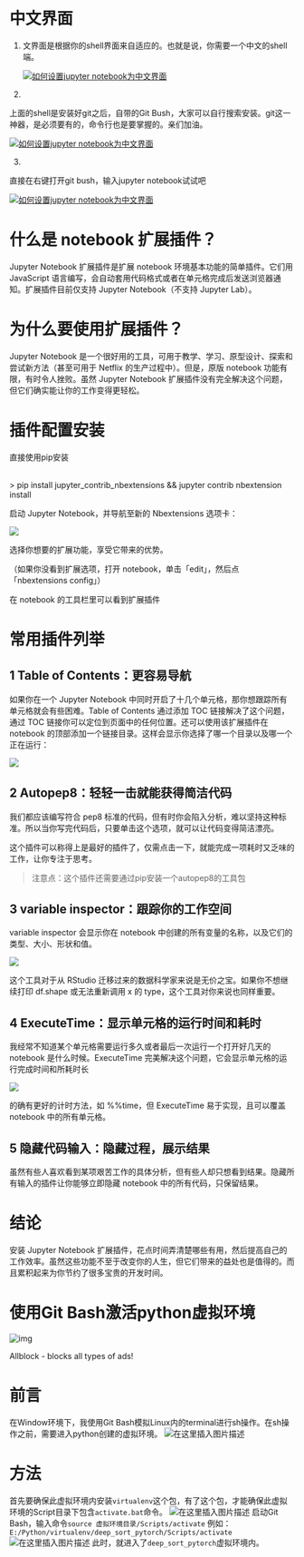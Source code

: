# 中文界面

1. 文界面是根据你的shell界面来自适应的。也就是说，你需要一个中文的shell端。

   [![如何设置jupyter notebook为中文界面](https://imgsa.baidu.com/exp/w=500/sign=0b4f2f556e2762d0803ea4bf90ed0849/242dd42a2834349ba198fef3c4ea15ce36d3be2e.jpg)](http://jingyan.baidu.com/album/22fe7cede06bc73002617f32.html?picindex=3)

2. 

   上面的shell是安装好git之后，自带的Git Bush，大家可以自行搜索安装。git这一神器，是必须要有的，命令行也是要掌握的。亲们加油。

   [![如何设置jupyter notebook为中文界面](https://imgsa.baidu.com/exp/w=500/sign=b39072248835e5dd902ca5df46c7a7f5/bd3eb13533fa828b5a4c0f95f01f4134970a5a5d.jpg)](http://jingyan.baidu.com/album/22fe7cede06bc73002617f32.html?picindex=4)

3. 

   直接在右键打开git bush，输入jupyter notebook试试吧

   [![如何设置jupyter notebook为中文界面](https://imgsa.baidu.com/exp/w=500/sign=2baac4616fd0f703e6b295dc38fb5148/d52a2834349b033bfa0c6eac18ce36d3d439bdc4.jpg)](http://jingyan.baidu.com/album/22fe7cede06bc73002617f32.html?picindex=5)

# 什么是 notebook 扩展插件？

Jupyter Notebook 扩展插件是扩展 notebook 环境基本功能的简单插件。它们用 JavaScript
语言编写，会自动套用代码格式或者在单元格完成后发送浏览器通知。扩展插件目前仅支持 Jupyter Notebook（不支持 Jupyter Lab）。

# 为什么要使用扩展插件？

Jupyter Notebook 是一个很好用的工具，可用于教学、学习、原型设计、探索和尝试新方法（甚至可用于 Netflix 的生产过程中）。但是，原版
notebook 功能有限，有时令人挫败。虽然 Jupyter Notebook 扩展插件没有完全解决这个问题，但它们确实能让你的工作变得更轻松。

# 插件配置安装

直接使用pip安装


​    
    > pip install jupyter_contrib_nbextensions && jupyter contrib nbextension install

启动 Jupyter Notebook，并导航至新的 Nbextensions 选项卡：

![](https://img2018.cnblogs.com/blog/1825659/202001/1825659-20200108164837370-1093398033.png)

选择你想要的扩展功能，享受它带来的优势。

（如果你没看到扩展选项，打开 notebook，单击「edit」，然后点「nbextensions config」）

在 notebook 的工具栏里可以看到扩展插件

# 常用插件列举

## 1 Table of Contents：更容易导航

如果你在一个 Jupyter Notebook 中同时开启了十几个单元格，那你想跟踪所有单元格就会有些困难。Table of Contents 通过添加
TOC 链接解决了这个问题，通过 TOC 链接你可以定位到页面中的任何位置。还可以使用该扩展插件在 notebook
的顶部添加一个链接目录。这样会显示你选择了哪一个目录以及哪一个正在运行：

![](https://img2018.cnblogs.com/blog/1825659/202001/1825659-20200108164851528-2054978491.png)

## 2 Autopep8：轻轻一击就能获得简洁代码

我们都应该编写符合 pep8 标准的代码，但有时你会陷入分析，难以坚持这种标准。所以当你写完代码后，只要单击这个选项，就可以让代码变得简洁漂亮。

这个插件可以称得上是最好的插件了，仅需点击一下，就能完成一项耗时又乏味的工作，让你专注于思考。

> 注意点：这个插件还需要通过pip安装一个autopep8的工具包

## 3 variable inspector：跟踪你的工作空间

variable inspector 会显示你在 notebook 中创建的所有变量的名称，以及它们的类型、大小、形状和值。

![](https://img2018.cnblogs.com/blog/1825659/202001/1825659-20200108164922909-574217088.png)

这个工具对于从 RStudio 迁移过来的数据科学家来说是无价之宝。如果你不想继续打印 df.shape 或无法重新调用 x 的
type，这个工具对你来说也同样重要。

## 4 ExecuteTime：显示单元格的运行时间和耗时

我经常不知道某个单元格需要运行多久或者最后一次运行一个打开好几天的 notebook 是什么时候。ExecuteTime
完美解决这个问题，它会显示单元格的运行完成时间和所耗时长

![](https://img2018.cnblogs.com/blog/1825659/202001/1825659-20200108164931688-324045294.png)

的确有更好的计时方法，如 %%time，但 ExecuteTime 易于实现，且可以覆盖 notebook 中的所有单元格。

## 5 隐藏代码输入：隐藏过程，展示结果

虽然有些人喜欢看到某项艰苦工作的具体分析，但有些人却只想看到结果。隐藏所有输入的插件让你能够立即隐藏 notebook 中的所有代码，只保留结果。

# 结论

安装 Jupyter Notebook
扩展插件，花点时间弄清楚哪些有用，然后提高自己的工作效率。虽然这些功能不至于改变你的人生，但它们带来的益处也是值得的。而且累积起来为你节约了很多宝贵的开发时间。

# 使用Git Bash激活python虚拟环境



![img](https://3x2.myfastcdn.com/www/images/c5b9a6300637bb02b3c4831434b3020c.jpeg?width=492)



Allblock - blocks all types of ads!



# 前言

在Window环境下，我使用Git Bash模拟Linux内的terminal进行sh操作。在sh操作之前，需要进入python创建的虚拟环境。
![在这里插入图片描述](https://www.pianshen.com/images/676/d4e5041b959bbeabf28e28fc71ca37bc.png)

# 方法

首先要确保此虚拟环境内安装`virtualenv`这个包，有了这个包，才能确保此虚拟环境的Script目录下包含`activate.bat`命令。
![在这里插入图片描述](https://www.pianshen.com/images/870/3f551a92cddafdf8902e155b0003ad9e.JPEG)
启动Git Bash，输入命令`source 虚拟环境目录/Scripts/activate`
例如：`E:/Python/virtualenv/deep_sort_pytorch/Scripts/activate`
![在这里插入图片描述](https://www.pianshen.com/images/79/ffdbabd9ba7afdcea8ae8b58aae9dda7.png)
此时，就进入了`deep_sort_pytorch`虚拟环境内。

